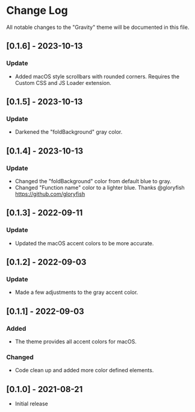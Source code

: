 # Change Log

All notable changes to the "Gravity" theme will be documented in this file.


## [0.1.6] - 2023-10-13
### Update
- Added macOS style scrollbars with rounded corners. Requires the Custom CSS and JS Loader extension.

## [0.1.5] - 2023-10-13
### Update
- Darkened the "foldBackground" gray color.

## [0.1.4] - 2023-10-13
### Update
- Changed the "foldBackground" color from default blue to gray.
- Changed "Function name" color to a lighter blue. Thanks @gloryfish https://github.com/gloryfish

## [0.1.3] - 2022-09-11
### Update
- Updated the macOS accent colors to be more accurate.

## [0.1.2] - 2022-09-03
### Update
- Made a few adjustments to the gray accent color.

## [0.1.1] - 2022-09-03
### Added
- The theme provides all accent colors for macOS.

### Changed
- Code clean up and added more color defined elements.

## [0.1.0] - 2021-08-21
- Initial release

